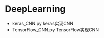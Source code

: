 # DeepLearning                                                                              

- keras_CNN.py keras实现CNN
- TensorFlow_CNN.py TensorFlow实现CNN

